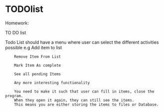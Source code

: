 # TODOlist

Homework:

TO DO list

Todo List should have a menu where user can select the different activities possible e.g
        Add item to list
        
        Remove Item From List
        
        Mark Item As complete
        
        See all pending Items
        
        Any more interesting functionality
        
        You need to make it such that user can fill in items, close the program.
        When they open it again, they can still see the items.
        This means you are either storing the items to files or Database.
